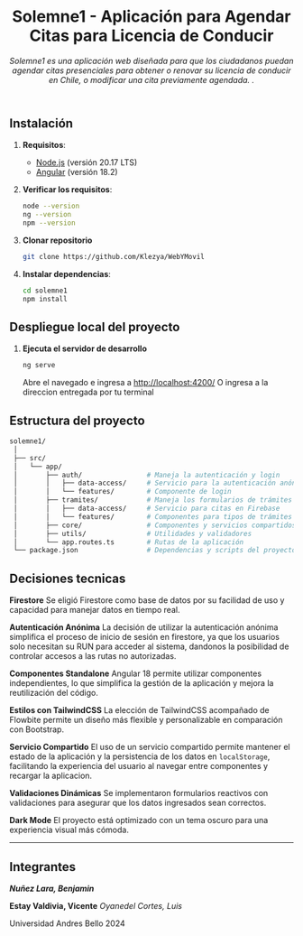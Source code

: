 <header>

# Solemne1 - Aplicación para Agendar Citas para Licencia de Conducir

_Solemne1 es una aplicación web diseñada para que los ciudadanos puedan agendar citas presenciales para obtener o renovar su licencia de conducir en Chile, o modificar una cita previamente agendada. ._

</header>

## Instalación

1. **Requisitos**:
   - [Node.js](https://nodejs.org/en/download/package-manager) (versión 20.17 LTS)
   - [Angular](https://angular.dev/installation) (versión 18.2)

2. **Verificar los requisitos**:
   ```bash
   node --version
   ng --version
   npm --version
   ```

3. **Clonar repositorio**
   ```bash
   git clone https://github.com/Klezya/WebYMovil
   ```

4. **Instalar dependencias**:
   ```bash
   cd solemne1
   npm install
   ```

## Despliegue local del proyecto

1. **Ejecuta el servidor de desarrollo**
    ```bash
    ng serve
    ```
    Abre el navegado e ingresa a [http://localhost:4200/](http://localhost:4200/)
    O ingresa a la direccion entregada por tu terminal

## Estructura del proyecto
   ```bash
   solemne1/
    │
    ├── src/
    │   └── app/
    │       ├── auth/                # Maneja la autenticación y login
    │       │   ├── data-access/     # Servicio para la autenticación anónima
    │       │   └── features/        # Componente de login
    │       ├── tramites/            # Maneja los formularios de trámites
    │       │   ├── data-access/     # Servicio para citas en Firebase
    │       │   └── features/        # Componentes para tipos de trámites
    │       ├── core/                # Componentes y servicios compartidos
    │       ├── utils/               # Utilidades y validadores
    │       └── app.routes.ts        # Rutas de la aplicación
    └── package.json                 # Dependencias y scripts del proyecto
   ```

## Decisiones tecnicas

**Firestore** 
Se eligió Firestore como base de datos por su facilidad de uso y capacidad para manejar datos en tiempo real.

**Autenticación Anónima**
La decisión de utilizar la autenticación anónima simplifica el proceso de inicio de sesión en firestore, ya que los usuarios solo necesitan su RUN para acceder al sistema, dandonos la posibilidad de controlar accesos a las rutas no autorizadas.

**Componentes Standalone**
Angular 18 permite utilizar componentes independientes, lo que simplifica la gestión de la aplicación y mejora la reutilización del código.

**Estilos con TailwindCSS** 
La elección de TailwindCSS acompañado de Flowbite permite un diseño más flexible y personalizable en comparación con Bootstrap.

**Servicio Compartido** 
El uso de un servicio compartido permite mantener el estado de la aplicación y la persistencia de los datos en ```localStorage```, facilitando la experiencia del usuario al navegar entre componentes y recargar la aplicacion.

**Validaciones Dinámicas**
Se implementaron formularios reactivos con validaciones para asegurar que los datos ingresados sean correctos.

**Dark Mode**
El proyecto está optimizado con un tema oscuro para una experiencia visual más cómoda.

---

## Integrantes
***Nuñez Lara, Benjamin***

**Estay Valdivia, Vicente**
*Oyanedel Cortes, Luis*

Universidad Andres Bello 2024
